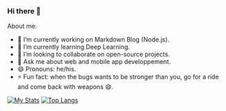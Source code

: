 ### Hi there 👋

About me:

- 🔭 I’m currently working on Markdown Blog (Node.js).
- 🌱 I’m currently learning Deep Learning.
- 👯 I’m looking to collaborate on open-source projects.
- 💬 Ask me about web and mobile app developpement.
- 😄 Pronouns: he/his.
- ⚡ Fun fact: when the bugs wants to be stronger than you, go for a ride and come back with weapons 😄.

[![My Stats](https://github-readme-stats.vercel.app/api?username=RidoineEl&count_private=true&show_icons=true)](https://github.com/ridoineel)
[![Top Langs](https://github-readme-stats.vercel.app/api/top-langs/?username=ridoineel&layout=compact)](https://github.com/ridoineel)
